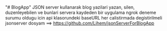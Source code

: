 "# BlogApp" 
    JSON server kullanarak blog yazilari yazan, silen, duzenleyebilen ve bunlari servera kaydeden bir uygulama
    ngrok deneme surumu oldugu icin api klasorundeki baseURL her calistirmada degistirilmeli
    jsonserver dosyam ==> https://github.com/Lihem/jsonServerForBlogApp
